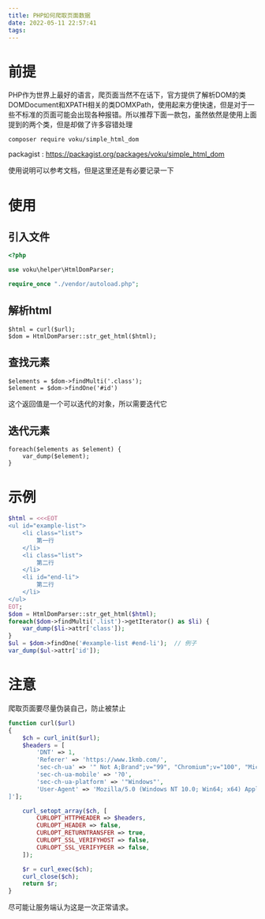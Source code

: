 ```yaml
---
title: PHP如何爬取页面数据
date: 2022-05-11 22:57:41
tags:
---
```


# 前提

PHP作为世界上最好的语言，爬页面当然不在话下，官方提供了解析DOM的类DOMDocument和XPATH相关的类DOMXPath，使用起来方便快速，但是对于一些不标准的页面可能会出现各种报错。所以推荐下面一款包，虽然依然是使用上面提到的两个类，但是却做了许多容错处理

<!-- more -->

```shell
composer require voku/simple_html_dom
```

packagist : https://packagist.org/packages/voku/simple_html_dom

使用说明可以参考文档，但是这里还是有必要记录一下

# 使用

## 引入文件

```php
<?php

use voku\helper\HtmlDomParser;

require_once "./vendor/autoload.php";
```

## 解析html

```
$html = curl($url);
$dom = HtmlDomParser::str_get_html($html);
```

## 查找元素

```
$elements = $dom->findMulti('.class');
$element = $dom->findOne('#id')
```

这个返回值是一个可以迭代的对象，所以需要迭代它

## 迭代元素

```
foreach($elements as $element) {
	var_dump($element);
}
```

# 示例

```php
$html = <<<EOT
<ul id="example-list">
	<li class="list">
		第一行
	</li>
	<li class="list">
		第二行
	</li>
	<li id="end-li">
		第二行
	</li>
</ul>
EOT;
$dom = HtmlDomParser::str_get_html($html);
foreach($dom->findMulti('.list')->getIterator() as $li) {
    var_dump($li->attr['class']);
}
$ul = $dom->findOne('#example-list #end-li');  // 例子
var_dump($ul->attr['id']);
```

# 注意

爬取页面要尽量伪装自己，防止被禁止

```php
function curl($url)
{
    $ch = curl_init($url);
    $headers = [
        'DNT' => 1,
        'Referer' => 'https://www.1kmb.com/',
        'sec-ch-ua' => '" Not A;Brand";v="99", "Chromium";v="100", "Microsoft Edge";v="100"',
        'sec-ch-ua-mobile' => '?0',
        'sec-ch-ua-platform' => '"Windows"',
        'User-Agent' => 'Mozilla/5.0 (Windows NT 10.0; Win64; x64) AppleWebKit/537.36 (KHTML, like Gecko) Chrome/100.0.4896.127 Safari/537.36 Edg/100.0.1185.50
]'];

    curl_setopt_array($ch, [
        CURLOPT_HTTPHEADER => $headers,
        CURLOPT_HEADER => false,
        CURLOPT_RETURNTRANSFER => true,
        CURLOPT_SSL_VERIFYHOST => false,
        CURLOPT_SSL_VERIFYPEER => false,
    ]);

    $r = curl_exec($ch);
    curl_close($ch);
    return $r;
}
```

尽可能让服务端认为这是一次正常请求。